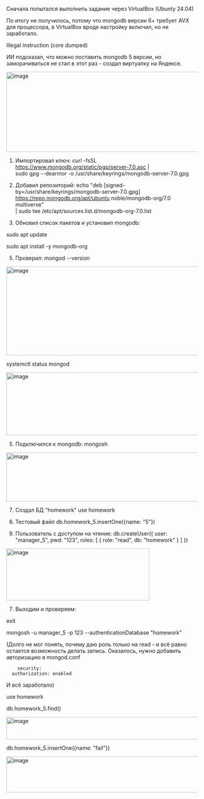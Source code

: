 Сначала попытался выполнить задание через VirtualBox (Ubunty 24.04)

По итогу не получилось, потому что mongodb версии 6+ требует AVX для процессора, в VirtualBox вроде настройку включил,
но не заработало.

  Illegal instruction (core dumped)

ИИ подсказал, что можно поставить mongodb 5 версии, но заморачиваться не стал в этот раз - создал виртуалку
на Яндексе.

<img width="1849" height="211" alt="image" src="https://github.com/user-attachments/assets/f8991242-99ea-4256-9f42-6d760307859c" />

1. Импортировал ключ:
  curl -fsSL https://www.mongodb.org/static/pgp/server-7.0.asc | \
  sudo gpg --dearmor -o /usr/share/keyrings/mongodb-server-7.0.gpg

2. Добавил репозиторий:
  echo "deb [signed-by=/usr/share/keyrings/mongodb-server-7.0.gpg] \
  https://repo.mongodb.org/apt/ubuntu noble/mongodb-org/7.0 multiverse" \
  | sudo tee /etc/apt/sources.list.d/mongodb-org-7.0.list

3. Обновил список пакетов и установил mongodb:
   
  sudo apt update

  sudo apt install -y mongodb-org

5. Проверил:
 mongod --version

 <img width="599" height="234" alt="image" src="https://github.com/user-attachments/assets/026e78bd-f3b0-4ae4-89e5-5c79efd9a024" />

 systemctl status mongod
 
 <img width="749" height="166" alt="image" src="https://github.com/user-attachments/assets/2cbfd3c6-170f-40c0-8865-ca1a99b4e40f" />

5. Подключился к mongodb:
  mongosh

  <img width="965" height="129" alt="image" src="https://github.com/user-attachments/assets/d7796847-5100-49c9-9b20-eb41b7b098dc" />

7. Создал БД "homework"
  use homework

8. Тестовый файл
  db.homework_5.insertOne({name: "5"})

9. Пользователь с доступом на чтение:
  db.createUser({
  user: "manager_5",
  pwd: "123",
  roles: [
    { role: "read", db: "homework" }
  ]
  })

  <img width="377" height="137" alt="image" src="https://github.com/user-attachments/assets/e6d6f180-daba-4995-a121-418e5a692992" />

7. Выходим и проверяем:
   
  exit

  mongosh -u manager_5 -p 123 --authenticationDatabase "homework"

  (Долго не мог понять, почему даю роль только на read - и всё равно остается возможность делать запись. Оказалось, нужно 
  добавить авторизацию в mongod.conf
  
        security:
      authorization: enabled
      
  И всё заработало)

  use homework
  
  db.homework_5.find()
  
  <img width="598" height="59" alt="image" src="https://github.com/user-attachments/assets/3cd3e31d-67c5-491b-83c4-9613d9e6cf7f" />

  db.homework_5.insertOne({name: "fail"})
  
  <img width="960" height="95" alt="image" src="https://github.com/user-attachments/assets/3b43a48e-fee2-4925-a669-1d35b33c841a" />
